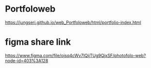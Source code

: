 # Portfoloweb
https://jungseri.github.io/web_Portfoloweb/html/portfolio-index.html

# figma share link

https://www.figma.com/file/ojsq4cWv7IQijTUg9QjxSF/photofolo-web?node-id=403%3A128
